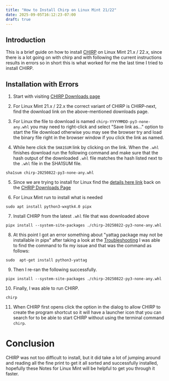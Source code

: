 ```yaml
---
title: "How to Install Chirp on Linux Mint 21/22"
date: 2025-09-05T16:12:23-07:00
draft: true
---
```


## Introduction 
This is a brief guide on how to install [CHIRP](https://chirpmyradio.com/projects/chirp/wiki/Home) on Linux Mint 21.x / 22.x, since there is a lot going on with chirp and with following the current instructions results in errors so in short this is what worked for me the last time I tried to install CHIRP.

## Installation with Errors

1. Start with visiting [CHIRP Downloads page](https://chirpmyradio.com/projects/chirp/wiki/Download)
2. For Linux Mint 21.x / 22.x the correct variant of CHIRP is CHIRP-next, find the download link on the above-mentioned downloads page. 
3. For Linux the file to download is named `chirp-YYYYMMDD-py3-none-any.whl` you may need to right-click and select "Save link as..." option to start the file download otherwise you may see the browser try and load the binary file right in the browser window if you click the link as named.

4. While here click the `SHA1SUM` link by clicking on the link.  When the `.whl` finishes download run the following command and make sure that the hash output of the downloaded `.whl` file  matches the hash listed next to the `.whl` file in the SHA1SUM file.

```
sha1sum chirp-20250822-py3-none-any.whl
```

5. Since we are trying to install for Linux find the [details here link](https://chirpmyradio.com/projects/chirp/wiki/ChirpOnLinux) back on the [CHRIP Downloads Page](https://chirpmyradio.com/projects/chirp/wiki/Download#)

6. For Linux Mint run to install what is needed
```
sudo apt install python3-wxgtk4.0 pipx
```

7. Install CHIRP from the latest `.whl` file that was downloaded above 

```
pipx install --system-site-packages ./chirp-20250822-py3-none-any.whl
```

8. At this point I got an error something about "yattag package may not be installable in pipx" after taking a look at the [Troubleshooting](https://chirpmyradio.com/projects/chirp/wiki/ChirpOnLinux#Troubleshooting) I was able to find the command to fix my issue and that was the command as follows: 

```
sudo  apt-get install python3-yattag
```
9. Then I re-ran the following successfully.

```
pipx install --system-site-packages ./chirp-20250822-py3-none-any.whl
```

10. Finally, I was able to run CHIRP. 

```chirp```

11. When CHIRP first opens click the option in the dialog to allow CHIRP to create the program shortcut so it will have a launcher icon that you can search for to be able to start CHIRP without using the terminal command `chirp`.


# Conclusion 

CHIRP was not too difficult to install, but it did take a lot of jumping around and reading all the fine print to get it all sorted and successfully installed, hopefully these Notes for Linux Mint will be helpful to get you through it faster.
